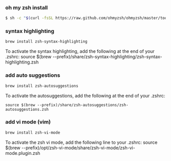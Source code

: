 

### oh my zsh install
```bash
$ sh -c "$(curl -fsSL https://raw.github.com/ohmyzsh/ohmyzsh/master/tools/install.sh)"
```

### syntax highlighting
```bash
brew install zsh-syntax-highlighting
```
To activate the syntax highlighting, add the following at the end of your .zshrc:
    source $(brew --prefix)/share/zsh-syntax-highlighting/zsh-syntax-highlighting.zsh



### add auto suggestions
```bash
brew install zsh-autosuggestions
```

To activate the autosuggestions, add the following at the end of your .zshrc:

    source $(brew --prefix)/share/zsh-autosuggestions/zsh-autosuggestions.zsh

### add vi mode (vim)
```bash
brew install zsh-vi-mode
```

To activate the zsh vi mode, add the following line to your .zshrc:
    source $(brew --prefix)/opt/zsh-vi-mode/share/zsh-vi-mode/zsh-vi-mode.plugin.zsh

